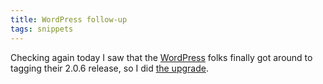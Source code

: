 ```yaml
---
title: WordPress follow-up
tags: snippets
---
```


Checking again today I saw that the [WordPress](http://wordpress.org/) folks finally got around to tagging their 2.0.6 release, so I did [the upgrade](http://wincent.com/wiki/Upgrading_from_WordPress_2.0.5_to_2.0.6_using_Subversion).
